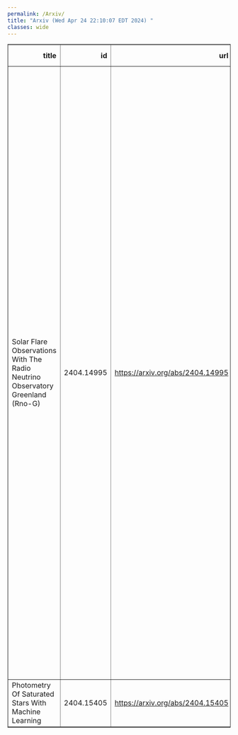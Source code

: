 ```yaml
---
permalink: /Arxiv/
title: "Arxiv (Wed Apr 24 22:10:07 EDT 2024) "
classes: wide
---
```

<table border="1" class="dataframe">
  <thead>
    <tr style="text-align: right;">
      <th>title</th>
      <th>id</th>
      <th>url</th>
      <th>authors</th>
      <th>Local Authors</th>
    </tr>
  </thead>
  <tbody>
    <tr>
      <td>Solar Flare Observations With The Radio Neutrino Observatory Greenland   (Rno-G)</td>
      <td>2404.14995</td>
      <td><a href="https://arxiv.org/abs/2404.14995" target="_blank">https://arxiv.org/abs/2404.14995</a></td>
      <td>S. Agarwal, J. A. Aguilar, S. Ali, P. Allison, M. Betts, D. Besson, A. Bishop, O. Botner, S. Bouma, S. Buitink, M. Cataldo, B. A. Clark, A. Coleman, K. Couberly, S. De Kockere, K. D. De Vries, C. Deaconu, M. A. Duvernois, C. Glaser, T. Glüsenkamp, A. Hallgren, S. Hallmann, J. C. Hanson, B. Hendricks, J. Henrichs, N. Heyer, C. Hornhuber, K. Hughes, T. Karg, A. Karle, J. L. Kelley, M. Korntheuer, M. Kowalski, I. Kravchenko, R. Krebs, R. Lahmann, U. Latif, P. Laub, C. -H. Liu, M. J. Marsee, Z. S. Meyers, M. Mikhailova, C. Monstein, K. Mulrey, M. Muzio, A. Nelles, A. Novikov, A. Nozdrina, E. Oberla, B. Oeyen, N. Punsuebsay, L. Pyras, M. Ravn, D. Ryckbosch, F. Schlüter, O. Scholten, D. Seckel, M. F. H. Seikh, J. Stoffels, K. Terveer, S. Toscano, D. Tosi, D. J. Van Den Broeck, N. Van Eijndhoven, A. G. Vieregg, A. Vijai, C. Welling, D. R. Williams, P. Windischhofer, S. Wissel, R. Young, A. Zink</td>
      <td>Kaeli Hughes, Patrick Allison</td>
    </tr>
    <tr>
      <td>Photometry Of Saturated Stars With Machine Learning</td>
      <td>2404.15405</td>
      <td><a href="https://arxiv.org/abs/2404.15405" target="_blank">https://arxiv.org/abs/2404.15405</a></td>
      <td>Dominek Winecki, Christopher S. Kochanek</td>
      <td>Christopher Kochanek</td>
    </tr>
  </tbody>
</table>